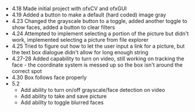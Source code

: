 * 4.18 Made initial project with ofxCV and ofxGUI
* 4.19 Added a button to make a default (hard coded) image gray
* 4.23 Changed the grayscale button to a toggle, added another toggle to show faces, added a button to clear filters
* 4.24 Attempted to implement selecting a portion of the picture but didn't work, implemented selecting a picture from file explorer
* 4.25 Tried to figure out how to let the user input a link for a picture, but the text box dialogue didn't allow for long enough string
* 4.27-28 Added capability to turn on video, still working on tracking the face - the coordinate system is messed up so the box isn't around the correct spot
* 4.30 Box follows face properly
* 5.2
    * Add ability to turn on/off grayscale/face detection on video
    * Add ability to take and save picture
    * Add ability to toggle blurred faces

